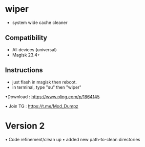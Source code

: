 # wiper

* system wide cache cleaner


## Compatibility
* All devices (universal)
* Magisk 23.4+

## Instructions
* just flash in magisk then reboot.
* in terminal, type "su" then "wiper"

•Download : https://www.pling.com/p/1864145

• Join TG : https://t.me/Mod_Dumpz

# Version 2

• Code refinement/clean up
• added new path-to-clean directories


